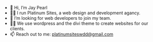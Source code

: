 - 👋 Hi, I’m Jay Pearl
- 🧑‍💼 I run Platinum Sites, a web design and development agancy.
- 👀 I’m looking for web developers to join my team.
- 👨‍💻 We use wordpress and the divi theme to create websites for our clients.
- 📫 Reach out to me: platinumsiteswdd@gmail.com

<!---
platinumsites/platinumsites is a ✨ special ✨ repository because its `README.md` (this file) appears on your GitHub profile.
You can click the Preview link to take a look at your changes.
--->

